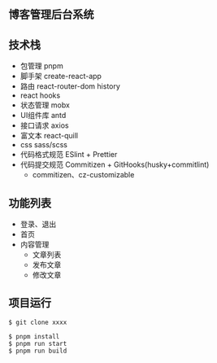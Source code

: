 ## 博客管理后台系统
## 技术栈
 - 包管理 pnpm
 - 脚手架 create-react-app
 - 路由 react-router-dom history
 - react hooks
 - 状态管理 mobx
 - UI组件库 antd
 - 接口请求 axios
 - 富文本 react-quill
 - css sass/scss
 - 代码格式规范 ESlint + Prettier
 - 代码提交规范 Commitizen + GitHooks(husky+commitlint)
   - commitizen、cz-customizable
## 功能列表
 - 登录、退出
 - 首页
 - 内容管理
   - 文章列表
   - 发布文章
   - 修改文章

## 项目运行
```shell
$ git clone xxxx
```

```shell
$ pnpm install
$ pnpm run start
$ pnpm run build
```

